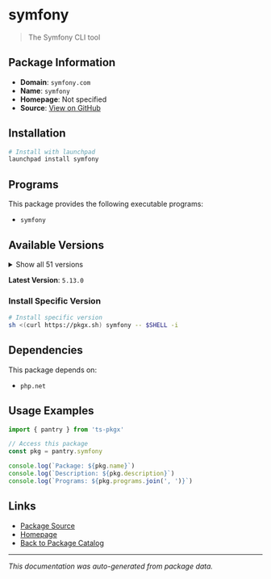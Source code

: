 # symfony

> The Symfony CLI tool

## Package Information

- **Domain**: `symfony.com`
- **Name**: `symfony`
- **Homepage**: Not specified
- **Source**: [View on GitHub](https://github.com/pkgxdev/pantry/tree/main/projects/symfony.com/package.yml)

## Installation

```bash
# Install with launchpad
launchpad install symfony
```

## Programs

This package provides the following executable programs:

- `symfony`

## Available Versions

<details>
<summary>Show all 51 versions</summary>

- `5.13.0`, `5.12.0`, `5.11.0`, `5.10.9`, `5.10.8`
- `5.10.7`, `5.10.6`, `5.10.5`, `5.10.4`, `5.10.3`
- `5.10.2`, `5.10.1`, `5.10.0`, `5.9.1`, `5.9.0`
- `5.8.19`, `5.8.18`, `5.8.17`, `5.8.16`, `5.8.15`
- `5.8.14`, `5.8.13`, `5.8.12`, `5.8.11`, `5.8.10`
- `5.8.9`, `5.8.8`, `5.8.7`, `5.8.6`, `5.8.5`
- `5.8.4`, `5.8.3`, `5.8.2`, `5.8.1`, `5.8.0`
- `5.7.8`, `5.7.7`, `5.7.6`, `5.7.5`, `5.7.4`
- `5.7.3`, `5.7.2`, `5.7.1`, `5.7.0`, `5.6.2`
- `5.6.1`, `5.6.0`, `5.5.10`, `5.5.9`, `5.5.8`
- `5.5.7`

</details>

**Latest Version**: `5.13.0`

### Install Specific Version

```bash
# Install specific version
sh <(curl https://pkgx.sh) symfony -- $SHELL -i
```

## Dependencies

This package depends on:

- `php.net`

## Usage Examples

```typescript
import { pantry } from 'ts-pkgx'

// Access this package
const pkg = pantry.symfony

console.log(`Package: ${pkg.name}`)
console.log(`Description: ${pkg.description}`)
console.log(`Programs: ${pkg.programs.join(', ')}`)
```

## Links

- [Package Source](https://github.com/pkgxdev/pantry/tree/main/projects/symfony.com/package.yml)
- [Homepage](#)
- [Back to Package Catalog](../../package-catalog.md)

---

*This documentation was auto-generated from package data.*
